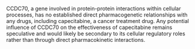CCDC70, a gene involved in protein-protein interactions within cellular processes, has no established direct pharmacogenetic relationships with any drugs, including capecitabine, a cancer treatment drug. Any potential influence of CCDC70 on the effectiveness of capecitabine remains speculative and would likely be secondary to its cellular regulatory roles rather than through direct pharmacokinetic interactions.